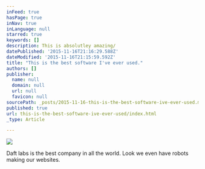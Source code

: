 ```yaml
---
inFeed: true
hasPage: true
inNav: true
inLanguage: null
starred: true
keywords: []
description: This is absolutley amazing/
datePublished: '2015-11-16T21:16:29.588Z'
dateModified: '2015-11-16T21:15:59.592Z'
title: "This is the best software I've ever used."
authors: []
publisher:
  name: null
  domain: null
  url: null
  favicon: null
sourcePath: _posts/2015-11-16-this-is-the-best-software-ive-ever-used.md
published: true
url: this-is-the-best-software-ive-ever-used/index.html
_type: Article

---
```

![](https://the-grid-user-content.s3-us-west-2.amazonaws.com/760a3892-8b4f-4230-9b14-355c4fb47675.png)

Daft labs is the best company in all the world. Look we even have robots making our websites.